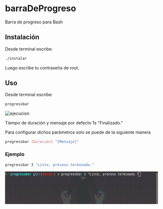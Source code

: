 # barraDeProgreso

Barra de progreso para Bash

## Instalación

Desde terminal escribe:

```bash
./instalar
```

Luego escribe tu contraseña de root.

## Uso

Desde terminal escribe:

```bash
progressbar
```

![ejecucion](https://raw.githubusercontent.com/ivangonzalezg/barraDeProgreso/master/progressbar_default.gif)

Tiempo de duración y mensaje por defecto 1s "Finalizado."

Para configurar dichos parámetros solo se puede de la siguiente manera

```bash
progressbar [Duración] "[Mensaje]"
```

### Ejemplo

```bash
progressbar 3 "Listo, proceso terminado."
```

![ejecucion](https://raw.githubusercontent.com/ivangonzalezg/barraDeProgreso/master/progressbar_custom.gif)
